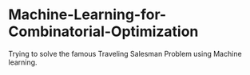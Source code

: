 # Machine-Learning-for-Combinatorial-Optimization
Trying to solve the famous Traveling Salesman Problem using Machine learning. 

